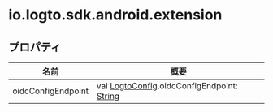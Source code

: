 # io.logto.sdk.android.extension

## プロパティ

| 名前               | 概要                                                                                                                                                                               |
| ------------------ | --------------------------------------------------------------------------------------------------------------------------------------------------------------------------- |
| oidcConfigEndpoint | val [LogtoConfig](../io.logto.sdk.android.type/-logto-config/index.md).oidcConfigEndpoint: [String](https://kotlinlang.org/api/latest/jvm/stdlib/kotlin/-string/index.html) |